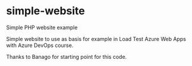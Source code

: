 # simple-website
Simple PHP website example

Simple website to use as basis for example in Load Test Azure Web Apps with Azure DevOps course.

Thanks to Banago for starting point for this code.

